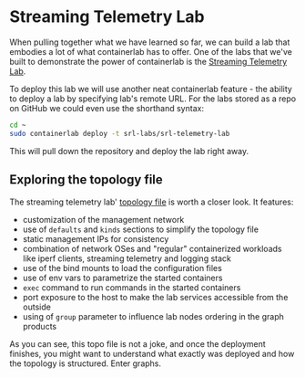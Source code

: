 # Streaming Telemetry Lab

When pulling together what we have learned so far, we can build a lab that embodies a lot of what containerlab has to offer. One of the labs that we've built to demonstrate the power of containerlab is the [Streaming Telemetry Lab](https://github.com/srl-labs/srl-telemetry-lab).

To deploy this lab we will use another neat containerlab feature - the ability to deploy a lab by specifying lab's remote URL. For the labs stored as a repo on GitHub we could even use the shorthand syntax:

```bash
cd ~
sudo containerlab deploy -t srl-labs/srl-telemetry-lab
```

This will pull down the repository and deploy the lab right away.

## Exploring the topology file

The streaming telemetry lab' [topology file](https://github.com/srl-labs/srl-telemetry-lab/blob/main/st.clab.yml) is worth a closer look. It features:

- customization of the management network
- use of `defaults` and `kinds` sections to simplify the topology file
- static management IPs for consistency
- combination of network OSes and "regular" containerized workloads like iperf clients, streaming telemetry and logging stack
- use of the bind mounts to load the configuration files
- use of env vars to parametrize the started containers
- `exec` command to run commands in the started containers
- port exposure to the host to make the lab services accessible from the outside
- using of `group` parameter to influence lab nodes ordering in the graph products

As you can see, this topo file is not a joke, and once the deployment finishes, you might want to understand what exactly was deployed and how the topology is structured. Enter graphs.



